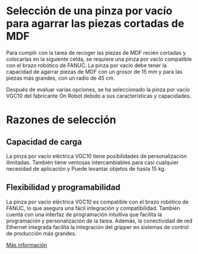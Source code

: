 # Selección de una pinza por vacío para agarrar las piezas cortadas de MDF
Para cumplir con la tarea de recoger las piezas de MDF recién cortadas y colocarlas en la siguiente celda, se requiere una pinza por vacío compatible con el brazo robótico de FANUC. La pinza por vacío debe tener la capacidad de agarrar piezas de MDF con un grosor de 15 mm y para las piezas más grandes, con un radio de 45 cm.

Después de evaluar varias opciones, se ha seleccionado la pinza por vacío VGC10 del fabricante On Robot debido a sus características y capacidades.

# Razones de selección
## Capacidad de carga
La pinza por vacío eléctrica VGC10 tiene posibilidades de personalización ilimitadas. También tiene ventosas intercambiables para casi cualquier necesidad de aplicación y Puede levantar objetos de hasta 15 kg.

## Flexibilidad y programabilidad
La pinza por vacío eléctrica VGC10 es compatible con el brazo robótico de FANUC, lo que asegura una fácil integración y compatibilidad. También cuenta con una interfaz de programación intuitiva que facilita la programación y personalización de la tarea. Además, la conectividad de red Ethernet integrada facilita la integración del gripper en sistemas de control de producción más grandes.

[Más información](https://www.roscomponents.com/es/pinzas/292--vgc10-.html)
